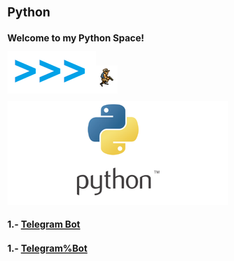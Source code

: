# Python

## Welcome to my Python Space!

![](Images/2.png)![](Images/1.gif)

![](Images/1.png)
## 1.- [Telegram Bot](tree/master/Telegram%20Bot)
## 1.- [Telegram%Bot](Telegram%20Bot)
